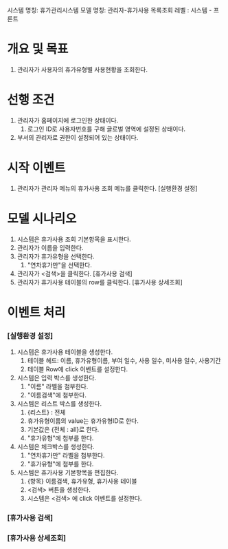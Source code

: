 시스템 명칭: 휴가관리시스템
모델 명칭: 관리자-휴가사용 목록조회
레벨 : 시스템 - 프론트

# 개요 및 목표
1. 관리자가 사용자의 휴가유형별 사용현황을 조회한다.

# 선행 조건
1. 관리자가 홈페이지에 로그인한 상태이다.
	1. 로그인 ID로 사용자번호를 구해 글로벌 영역에 설정된 상태이다.
2. 부서의 관리자로 권한이 설정되어 있는 상태이다.

# 시작 이벤트
1. 관리자가 관리자 메뉴의 휴가사용 조회 메뉴를 클릭한다. [실행환경 설정]


# 모델 시나리오
1. 시스템은 휴가사용 조회 기본항목을 표시한다.
2. 관리자가 이름을 입력한다.
3. 관리자가 휴가유형을 선택한다.
	1. "연차휴가만"을 선택한다.
4. 관리자가 <검색>을 클릭한다. [휴가사용 검색]
5. 관리자가 휴가사용 테이블의 row를 클릭한다. [휴가사용 상세조회]

# 이벤트 처리
### [실행환경 설정]
1. 시스템은 휴가사용 테이블을 생성한다.
	1. 테이블 헤드: 이름, 휴가유형이름, 부여 일수, 사용 일수, 미사용 일수, 사용기간
	2. 테이블 Row에 click 이벤트를 설정한다.
2. 시스템은 입력 박스를 생성한다.
	1. "이름" 라벨을 첨부한다.
	2. "이름검색"에 첨부한다.
5. 시스템은 리스트 박스를 생성한다.
	1. {리스트} : 전체 
	2. 휴가유형이름의 value는 휴가유형ID로 한다.
	3. 기본값은 {전체 : all}로 한다.
	4. "휴가유형"에 첨부를 한다.
6. 시스템은 체크박스를 생성한다.
	1. "연차휴가만" 라벨을 첨부한다.
	2. "휴가유형"에 첨부를 한다.
7. 시스템은 휴가사용 기본항목을 편집한다.
	1. {항목} 이름검색, 휴가유형, 휴가사용 테이블
	2. <검색> 버튼을 생성한다.
	3. 시스템은 <검색> 에 click 이벤트를 설정한다.

### [휴가사용 검색]

### [휴가사용 상세조회]